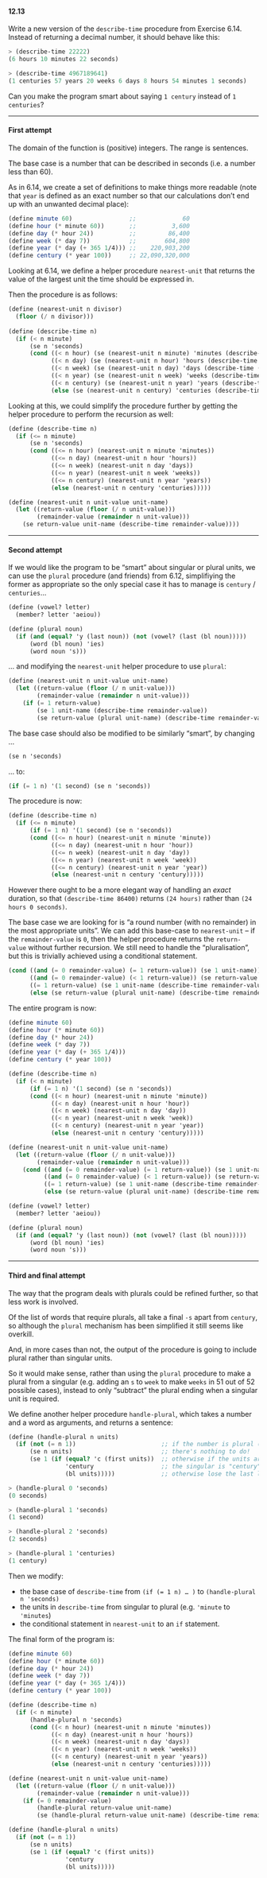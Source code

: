 #### 12.13

Write a new version of the `describe-time` procedure from Exercise 6.14. Instead of returning a decimal number, it should behave like this:

~~~ scheme
> (describe-time 22222)
(6 hours 10 minutes 22 seconds)

> (describe-time 4967189641)
(1 centuries 57 years 20 weeks 6 days 8 hours 54 minutes 1 seconds)
~~~

Can you make the program smart about saying `1 century` instead of `1 centuries`?

***

#### First attempt

The domain of the function is (positive) integers. The range is sentences.

The base case is a number that can be described in seconds (i.e. a number less than 60).

As in 6.14, we create a set of definitions to make things more readable (note that `year` is defined as an exact number so that our calculations don’t end up with an unwanted decimal place):

~~~ scheme
(define minute 60)                ;;             60
(define hour (* minute 60))       ;;          3,600
(define day (* hour 24))          ;;         86,400
(define week (* day 7))           ;;        604,800
(define year (* day (+ 365 1/4))) ;;    220,903,200
(define century (* year 100))     ;; 22,090,320,000
~~~

Looking at 6.14, we define a helper procedure `nearest-unit` that returns the value of the largest unit the time should be expressed in.

Then the procedure is as follows:

~~~ scheme
(define (nearest-unit n divisor)
  (floor (/ n divisor)))
  
(define (describe-time n)
  (if (< n minute)
      (se n 'seconds)
      (cond ((< n hour) (se (nearest-unit n minute) 'minutes (describe-time (remainder n minute))))
            ((< n day) (se (nearest-unit n hour) 'hours (describe-time (remainder n hour))))
            ((< n week) (se (nearest-unit n day) 'days (describe-time (remainder n day))))
            ((< n year) (se (nearest-unit n week) 'weeks (describe-time (remainder n week))))
            ((< n century) (se (nearest-unit n year) 'years (describe-time (remainder n year))))
            (else (se (nearest-unit n century) 'centuries (describe-time (remainder n century)))))))
~~~

Looking at this, we could simplify the procedure further by getting the helper procedure to perform the recursion as well:

~~~ scheme
(define (describe-time n)
  (if (<= n minute)
      (se n 'seconds)
      (cond ((<= n hour) (nearest-unit n minute 'minutes))
            ((<= n day) (nearest-unit n hour 'hours))
            ((<= n week) (nearest-unit n day 'days))
            ((<= n year) (nearest-unit n week 'weeks))
            ((<= n century) (nearest-unit n year 'years))
            (else (nearest-unit n century 'centuries)))))

(define (nearest-unit n unit-value unit-name)
  (let ((return-value (floor (/ n unit-value)))
        (remainder-value (remainder n unit-value)))
    (se return-value unit-name (describe-time remainder-value))))
~~~

***

#### Second attempt

If we would like the program to be “smart” about singular or plural units, we can use the `plural` procedure (and friends) from 6.12, simplifiying the former as appropriate so the only special case it has to manage is `century` / `centuries`…

~~~ scheme
(define (vowel? letter)
  (member? letter 'aeiou))

(define (plural noun)
  (if (and (equal? 'y (last noun)) (not (vowel? (last (bl noun)))))
      (word (bl noun) 'ies)
      (word noun 's)))
~~~

… and modifying the `nearest-unit` helper procedure to use `plural`:

~~~ scheme
(define (nearest-unit n unit-value unit-name)
  (let ((return-value (floor (/ n unit-value)))
        (remainder-value (remainder n unit-value)))
    (if (= 1 return-value)
        (se 1 unit-name (describe-time remainder-value))
        (se return-value (plural unit-name) (describe-time remainder-value)))))
~~~

The base case should also be modified to be similarly “smart”, by changing …

~~~ scheme
(se n 'seconds)
~~~

… to:

~~~ scheme
(if (= 1 n) '(1 second) (se n 'seconds))
~~~


The procedure is now:

~~~ scheme
(define (describe-time n)
  (if (<= n minute)
      (if (= 1 n) '(1 second) (se n 'seconds))
      (cond ((<= n hour) (nearest-unit n minute 'minute))
            ((<= n day) (nearest-unit n hour 'hour))
            ((<= n week) (nearest-unit n day 'day))
            ((<= n year) (nearest-unit n week 'week))
            ((<= n century) (nearest-unit n year 'year))
            (else (nearest-unit n century 'century)))))
~~~

However there ought to be a more elegant way of handling an *exact* duration, so that `(describe-time 86400)` returns `(24 hours)` rather than `(24 hours 0 seconds)`.

The base case we are looking for is “a round number (with no remainder) in the most appropriate units”. We can add this base-case to `nearest-unit` – if the `remainder-value` is `0`, then the helper procedure returns the `return-value` without further recursion. We still need to handle the “pluralisation”, but this is trivially achieved using a conditional statement.

~~~ scheme
(cond ((and (= 0 remainder-value) (= 1 return-value)) (se 1 unit-name))
      ((and (= 0 remainder-value) (< 1 return-value)) (se return-value (plural unit-name)))
      ((= 1 return-value) (se 1 unit-name (describe-time remainder-value)))
      (else (se return-value (plural unit-name) (describe-time remainder-value))))
~~~

The entire program is now:

~~~ scheme
(define minute 60)
(define hour (* minute 60))
(define day (* hour 24))
(define week (* day 7))
(define year (* day (+ 365 1/4)))
(define century (* year 100))

(define (describe-time n)
  (if (< n minute)
      (if (= 1 n) '(1 second) (se n 'seconds))
      (cond ((< n hour) (nearest-unit n minute 'minute))
            ((< n day) (nearest-unit n hour 'hour))
            ((< n week) (nearest-unit n day 'day))
            ((< n year) (nearest-unit n week 'week))
            ((< n century) (nearest-unit n year 'year))
            (else (nearest-unit n century 'century)))))

(define (nearest-unit n unit-value unit-name)
  (let ((return-value (floor (/ n unit-value)))
        (remainder-value (remainder n unit-value)))
    (cond ((and (= 0 remainder-value) (= 1 return-value)) (se 1 unit-name))
          ((and (= 0 remainder-value) (< 1 return-value)) (se return-value (plural unit-name)))
          ((= 1 return-value) (se 1 unit-name (describe-time remainder-value)))
          (else (se return-value (plural unit-name) (describe-time remainder-value))))))

(define (vowel? letter)
  (member? letter 'aeiou))

(define (plural noun)
  (if (and (equal? 'y (last noun)) (not (vowel? (last (bl noun)))))
      (word (bl noun) 'ies)
      (word noun 's)))
~~~

***

#### Third and final attempt

The way that the program deals with plurals could be refined further, so that less work is involved.

Of the list of words that require plurals, all take a final `-s` apart from `century`, so although the `plural` mechanism has been simplified it still seems like overkill.

And, in more cases than not, the output of the procedure is going to include plural rather than singular units.

So it would make sense, rather than using the `plural` procedure to make a plural from a singular (e.g. adding an `s` to `week` to make `weeks` in 51 out of 52 possible cases), instead to only “subtract” the plural ending when a singular unit is required.

We define another helper procedure `handle-plural`, which takes a number and a word as arguments, and returns a sentence:

~~~ scheme
(define (handle-plural n units)
  (if (not (= n 1))                        ;; if the number is plural (or zero)
      (se n units)                         ;; there's nothing to do!
      (se 1 (if (equal? 'c (first units))  ;; otherwise if the units are centuries
                'century                   ;; the singular is "century"
                (bl units)))))             ;; otherwise lose the last letter ("s") of units

> (handle-plural 0 'seconds)
(0 seconds)

> (handle-plural 1 'seconds)
(1 second)

> (handle-plural 2 'seconds)
(2 seconds)

> (handle-plural 1 'centuries)
(1 century)
~~~

Then we modify:

* the base case of `describe-time` from `(if (= 1 n) … )` to `(handle-plural n 'seconds)`
* the units in `describe-time` from singular to plural (e.g. `'minute` to `'minutes`)
* the conditional statement in `nearest-unit` to an `if` statement.

The final form of the program is:

~~~ scheme
(define minute 60)
(define hour (* minute 60))
(define day (* hour 24))
(define week (* day 7))
(define year (* day (+ 365 1/4)))
(define century (* year 100))

(define (describe-time n)
  (if (< n minute)
      (handle-plural n 'seconds)
      (cond ((< n hour) (nearest-unit n minute 'minutes))
            ((< n day) (nearest-unit n hour 'hours))
            ((< n week) (nearest-unit n day 'days))
            ((< n year) (nearest-unit n week 'weeks))
            ((< n century) (nearest-unit n year 'years))
            (else (nearest-unit n century 'centuries)))))

(define (nearest-unit n unit-value unit-name)
  (let ((return-value (floor (/ n unit-value)))
        (remainder-value (remainder n unit-value)))
    (if (= 0 remainder-value)
        (handle-plural return-value unit-name)
        (se (handle-plural return-value unit-name) (describe-time remainder-value)))))

(define (handle-plural n units)
  (if (not (= n 1))
      (se n units)
      (se 1 (if (equal? 'c (first units))
                'century
                (bl units)))))
~~~